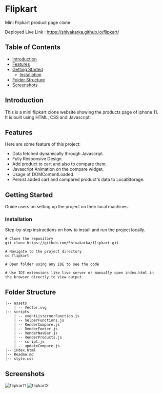 # Flipkart

Mini Flipkart product page clone

Deployed Live Link : https://shivakarka.github.io/flipkart/

## Table of Contents

- [Introduction](#introduction)
- [Features](#features)
- [Getting Started](#getting-started)
  - [Installation](#installation)
- [Folder Structure](#folder-structure)
- [Screenshots](#screenshots)

## Introduction

This is a mini flipkart clone website showing the products page of iphone 11. It is built using HTML, CSS and Javascript.

## Features

Here are some feature of this project:

- Data fetched dynamically through Javascript.
- Fully Responsive Design.
- Add product to cart and also to compare them.
- Javascript Animation on the compare widget.
- Usage of DOMContentLoaded.
- Persist added cart and compared product's data to LocalStorage.

## Getting Started

Guide users on setting up the project on their local machines.

### Installation

Step-by-step instructions on how to install and run the project locally.

```
# Clone the repository
git clone https://github.com/Shivakarka/flipkart.git

# Navigate to the project directory
cd flipkart

# Open folder using any IDE to see the code

# Use IDE extensions like live server or manually open index.html in the browser directly to view output

```

## Folder Structure

```
|-- assets
    | -- Vector.svg
|-- scripts
    | -- eventListernerFunction.js
    | -- helperFunctions.js
    | -- RenderCompare.js
    | -- RenderFooter.js
    | -- RenderNavBar.js
    | -- RenderProducts.js
    | -- script.js
    | -- updateCompare.js
|-- index.html
|-- Readme.md
|-- style.css
```

## Screenshots
![flipkart1](https://github.com/Shivakarka/flipkart/assets/64298475/e1330106-1251-43e5-8785-1bcf75f5599c)
![flipkart2](https://github.com/Shivakarka/flipkart/assets/64298475/01ce2059-1f1e-4f24-b1a8-3417f4859814)

